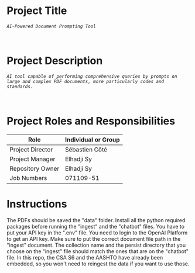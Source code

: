 # Project Title

*`AI-Powered Document Prompting Tool`*

<br>

# Project Description 

*`AI tool capable of performing comprehensive queries by prompts on large and complex PDF documents, more particularly codes and standards.`*

<br>

# Project Roles and Responsibilities


| Role              | Individual or Group   |
|------------------ |-------------  |
| Project Director  |     Sébastien Côté            |
| Project Manager   |      Elhadji Sy       |
| Repository Owner  |        Elhadji Sy         |
| Job Numbers       |          071109-51      |


# Instructions
The PDFs should be saved the "data" folder.
Install all the python required packages before running the "ingest" and the "chatbot" files.
You have to put your API key in the ".env" file. You need to login to the OpenAI Platform to get an API key.
Make sure to put the correct document file path in the "ingest" document.
The collection name and the persist directory that you choose on the "ingest" file should match the ones that are on the "chatbot" file.
In this repo, the CSA S6 and the AASHTO have already been embedded, so you won't need to reingest the data if you want to use those.
<br>




